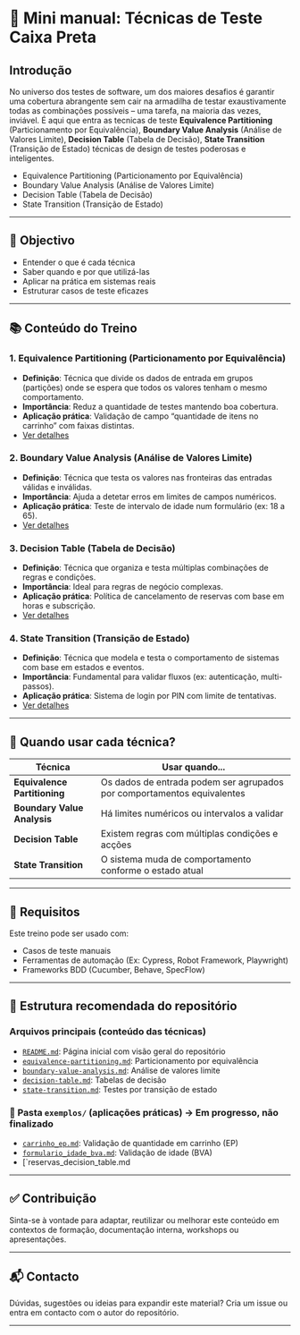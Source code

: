 # 🧪 Mini manual: Técnicas de Teste Caixa Preta

## Introdução

No universo dos testes de software, um dos maiores desafios é garantir uma cobertura abrangente sem cair na armadilha de testar exaustivamente todas as combinações possíveis – uma tarefa, na maioria das vezes, inviável. É aqui que entra as tecnicas de teste  **Equivalence Partitioning** (Particionamento por Equivalência), **Boundary Value Analysis** (Análise de Valores Limite), **Decision Table** (Tabela de Decisão), **State Transition** (Transição de Estado)  técnicas de design de testes poderosas e inteligentes.

- Equivalence Partitioning (Particionamento por Equivalência)
- Boundary Value Analysis (Análise de Valores Limite)
- Decision Table (Tabela de Decisão)
- State Transition (Transição de Estado)

---

## 🎯 Objectivo

- Entender o que é cada técnica
- Saber quando e por que utilizá-las
- Aplicar na prática em sistemas reais
- Estruturar casos de teste eficazes

---

## 📚 Conteúdo do Treino

### 1. Equivalence Partitioning (Particionamento por Equivalência)
- **Definição**: Técnica que divide os dados de entrada em grupos (partições) onde se espera que todos os valores tenham o mesmo comportamento.
- **Importância**: Reduz a quantidade de testes mantendo boa cobertura.
- **Aplicação prática**: Validação de campo “quantidade de itens no carrinho” com faixas distintas.
- [Ver detalhes](https://github.com/EuritsV/Black-box-testing-techniques/blob/main/1%20-%20equivalence-partitioning.md#-1-equivalence-partitioning-particionamento-por-equival%C3%AAncia)

### 2. Boundary Value Analysis (Análise de Valores Limite)
- **Definição**: Técnica que testa os valores nas fronteiras das entradas válidas e inválidas.
- **Importância**: Ajuda a detetar erros em limites de campos numéricos.
- **Aplicação prática**: Teste de intervalo de idade num formulário (ex: 18 a 65).
- [Ver detalhes](https://github.com/EuritsV/Black-box-testing-techniques/blob/main/2%20-%20boundary-value-analysis.md#-2-boundary-value-analysis-an%C3%A1lise-de-valores-limite)

### 3. Decision Table (Tabela de Decisão)
- **Definição**: Técnica que organiza e testa múltiplas combinações de regras e condições.
- **Importância**: Ideal para regras de negócio complexas.
- **Aplicação prática**: Política de cancelamento de reservas com base em horas e subscrição.
- [Ver detalhes](https://github.com/EuritsV/Black-box-testing-techniques/blob/main/3%20-%20decision-table.md#-3-decision-table-tabela-de-decis%C3%A3o)

### 4. State Transition (Transição de Estado)
- **Definição**: Técnica que modela e testa o comportamento de sistemas com base em estados e eventos.
- **Importância**: Fundamental para validar fluxos (ex: autenticação, multi-passos).
- **Aplicação prática**: Sistema de login por PIN com limite de tentativas.
- [Ver detalhes](https://github.com/EuritsV/Black-box-testing-techniques/blob/main/4%20-%20state-transition.md#-4-state-transition-transi%C3%A7%C3%A3o-de-estado)

---

## 📌 Quando usar cada técnica?

| Técnica                        | Usar quando...                                      |
|-------------------------------|-----------------------------------------------------|
| **Equivalence Partitioning**  | Os dados de entrada podem ser agrupados por comportamentos equivalentes |
| **Boundary Value Analysis**   | Há limites numéricos ou intervalos a validar        |
| **Decision Table**            | Existem regras com múltiplas condições e acções     |
| **State Transition**          | O sistema muda de comportamento conforme o estado atual |

---

## 🧩 Requisitos

Este treino pode ser usado com:
- Casos de teste manuais
- Ferramentas de automação (Ex: Cypress, Robot Framework, Playwright)
- Frameworks BDD (Cucumber, Behave, SpecFlow)

---

## 📂 Estrutura recomendada do repositório

### Arquivos principais (conteúdo das técnicas)

- [`README.md`](README.md): Página inicial com visão geral do repositório
- [`equivalence-partitioning.md`](https://github.com/EuritsV/Black-box-testing-techniques/blob/main/1%20-%20equivalence-partitioning.md#-1-equivalence-partitioning-particionamento-por-equival%C3%AAncia): Particionamento por equivalência
- [`boundary-value-analysis.md`](https://github.com/EuritsV/Black-box-testing-techniques/blob/main/2%20-%20boundary-value-analysis.md#-2-boundary-value-analysis-an%C3%A1lise-de-valores-limite): Análise de valores limite
- [`decision-table.md`](https://github.com/EuritsV/Black-box-testing-techniques/blob/main/3%20-%20decision-table.md#-3-decision-table-tabela-de-decis%C3%A3o): Tabelas de decisão
- [`state-transition.md`](https://github.com/EuritsV/Black-box-testing-techniques/blob/main/4%20-%20state-transition.md#-4-state-transition-transi%C3%A7%C3%A3o-de-estado): Testes por transição de estado

### 📂 Pasta `exemplos/` (aplicações práticas) -> Em progresso, não finalizado

- [`carrinho_ep.md`](carrinho_ep.md): Validação de quantidade em carrinho (EP)
- [`formulario_idade_bva.md`](formulario_idade_bva.md): Validação de idade (BVA)
- [`reservas_decision_table.md

---

## ✅ Contribuição

Sinta-se à vontade para adaptar, reutilizar ou melhorar este conteúdo em contextos de formação, documentação interna, workshops ou apresentações.

---

## 📬 Contacto

Dúvidas, sugestões ou ideias para expandir este material? Cria um issue ou entra em contacto com o autor do repositório.

---


